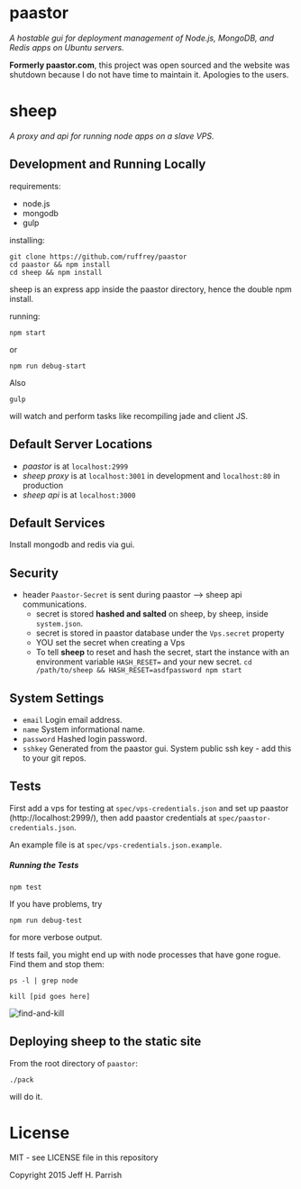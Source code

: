 # **paastor**

*A hostable gui for deployment management of Node.js, MongoDB, and Redis apps on Ubuntu servers.*

**Formerly paastor.com**, this project was open sourced and the website
was shutdown because I do not have time to maintain it. Apologies to
the users.

# **sheep**

*A proxy and api for running node apps on a slave VPS.*

## Development and Running Locally

requirements:

* node.js
* mongodb
* gulp

installing:

    git clone https://github.com/ruffrey/paastor
    cd paastor && npm install
    cd sheep && npm install

sheep is an express app inside the paastor directory, hence the double npm install.

running:

    npm start

or

    npm run debug-start

Also

    gulp

will watch and perform tasks like recompiling jade and client JS.


## Default Server Locations

* *paastor* is at `localhost:2999`
* *sheep proxy* is at `localhost:3001` in development and `localhost:80` in production
* *sheep api* is at `localhost:3000`

## Default Services

Install mongodb and redis via gui.

## Security

* header `Paastor-Secret` is sent during paastor --> sheep api communications.
    * secret is stored **hashed and salted** on sheep, by sheep, inside `system.json`.
    * secret is stored in paastor database under the `Vps.secret` property
    * YOU set the secret when creating a Vps
    * To tell **sheep** to reset and hash the secret, start the instance with an environment variable `HASH_RESET=` and your new secret. `cd /path/to/sheep && HASH_RESET=asdfpassword npm start`


## System Settings
* `email` Login email address.
* `name` System informational name.
* `password` Hashed login password.
* `sshkey` Generated from the paastor gui. System public ssh key - add this to your git repos.


## Tests

First add a vps for testing at `spec/vps-credentials.json` and set up paastor (http://localhost:2999/), then add paastor credentials at `spec/paastor-credentials.json`.

An example file is at `spec/vps-credentials.json.example`.

##### Running the Tests

    npm test

If you have problems, try

    npm run debug-test

for more verbose output.

If tests fail, you might end up with node processes that have gone rogue. Find them and stop them:

    ps -l | grep node

    kill [pid goes here]

![find-and-kill](http://i.imgur.com/ZawnSMg.png)


## Deploying sheep to the static site

From the root directory of `paastor`:

    ./pack

will do it.

# License

MIT - see LICENSE file in this repository

Copyright 2015 Jeff H. Parrish
